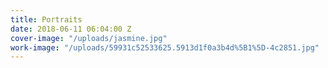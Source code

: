 ```yaml
---
title: Portraits
date: 2018-06-11 06:04:00 Z
cover-image: "/uploads/jasmine.jpg"
work-image: "/uploads/59931c52533625.5913d1f0a3b4d%5B1%5D-4c2851.jpg"
---
```


